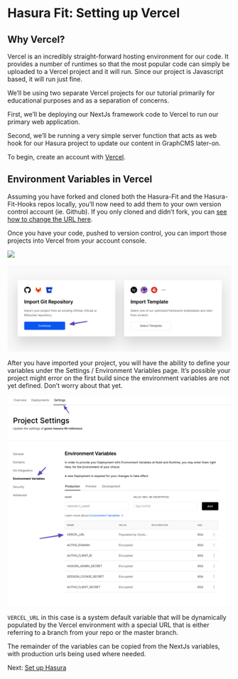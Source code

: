 # Hasura Fit: Setting up Vercel

## Why Vercel?

Vercel is an incredibly straight-forward hosting environment for our code. It provides a number of runtimes so that the most popular code can simply be uploaded to a Vercel project and it will run. Since our project is Javascript based, it will run just fine.

We’ll be using two separate Vercel projects for our tutorial primarily for educational purposes and as a separation of concerns.

First, we’ll be deploying our NextJs framework code to Vercel to run our primary web application.

Second, we’ll be running a very simple server function that acts as web hook for our Hasura project to update our content in GraphCMS later-on.

To begin, create an account with [Vercel](https://vercel.com/).

## Environment Variables in Vercel

Assuming you have forked and cloned both the Hasura-Fit and the Hasura-Fit-Hooks repos locally, you’ll now need to add them to your own version control account (ie. Github). If you only cloned and didn’t fork, you can [see how to change the URL here](https://docs.github.com/en/github/using-git/changing-a-remotes-url).

Once you have your code, pushed to version control, you can import those projects into Vercel from your account console.

![](images/vercel-import-project?raw=true)

![](images/vercel-choose-repo.png?raw=true)

After you have imported your project, you will have the ability to define your variables under the Settings / Environment Variables page. It’s possible your project might error on the first build since the environment variables are not yet defined. Don’t worry about that yet.

![](images/vercel-environment-variables.png?raw=true)

`VERCEL_URL` in this case is a system default variable that will be dynamically populated by the Vercel environment with a special URL that is either referring to a branch from your repo or the master branch.

The remainder of the variables can be copied from the NextJs variables, with production urls being used where needed.

Next: [Set up Hasura](hasura-fit-setting-up-hasura.md)
